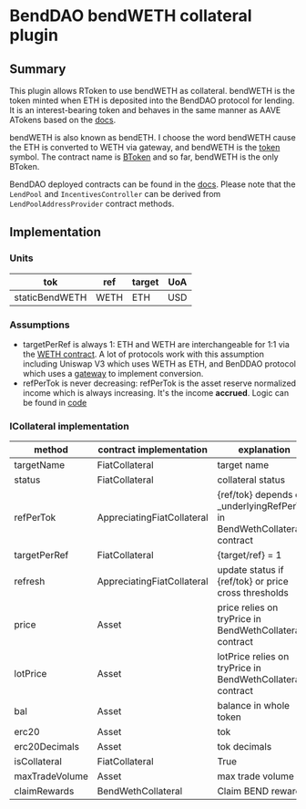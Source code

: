 # BendDAO bendWETH collateral plugin

## Summary
This plugin allows RToken to use bendWETH as collateral. bendWETH is the token minted when ETH is deposited into the BendDAO protocol for lending. It is an interest-bearing token and behaves in the same manner as AAVE ATokens based on the [docs](https://docs.benddao.xyz/portal/lending-protocol/bendeth-valuation).

bendWETH is also known as bendETH. I choose the word bendWETH cause the ETH is converted to WETH via gateway, and bendWETH is the [token](https://etherscan.io/token/0xeD1840223484483C0cb050E6fC344d1eBF0778a9#readProxyContract) symbol. The contract name is [BToken](https://github.com/BendDAO/bend-lending-protocol/blob/6d20ec4497f549fe2f02ffd88d6158714a6b8ccd/contracts/protocol/BToken.sol) and so far, bendWETH is the only BToken.

BendDAO deployed contracts can be found in the [docs](https://docs.benddao.xyz/developers/deployed-contracts/lending-protocol). Please note that the `LendPool` and `IncentivesController` can be derived from `LendPoolAddressProvider` contract methods.


## Implementation
### Units
| tok               | ref       | target    | UoA       |
| ----------------- | --------- | --------- | --------- |
| staticBendWETH    | WETH      | ETH       | USD       |


### Assumptions
* targetPerRef is always 1: ETH and WETH are interchangeable for 1:1 via the [WETH contract](https://etherscan.io/token/0xc02aaa39b223fe8d0a0e5c4f27ead9083c756cc2#code). A lot of protocols work with this assumption including Uniswap V3 which uses WETH as ETH, and BenDDAO protocol which uses a [gateway](https://etherscan.io/address/0x3B968D2D299B895A5Fcf3BBa7A64ad0F566e6F88#writeProxyContract) to implement conversion.
* refPerTok is never decreasing: refPerTok is the asset reserve normalized income which is always increasing. It's the income **accrued**. Logic can be found in [code](https://github.com/BendDAO/bend-lending-protocol/blob/6d20ec4497f549fe2f02ffd88d6158714a6b8ccd/contracts/libraries/logic/ReserveLogic.sol#L47-L67)


### ICollateral implementation
| method    | contract implementation  | explanation    |
| --------- | ------------------------ | -------------- |
| targetName        | FiatCollateral    | target name   |
| status            | FiatCollateral    | collateral status |
| refPerTok         | AppreciatingFiatCollateral    | {ref/tok} depends on _underlyingRefPerTok in BendWethCollateral contract  |
| targetPerRef      | FiatCollateral    | {target/ref} = 1  |
| refresh           | AppreciatingFiatCollateral    | update status if {ref/tok} or price cross thresholds |
| price             | Asset | price relies on tryPrice in BendWethCollateral contract |
| lotPrice          | Asset | lotPrice relies on tryPrice in BendWethCollateral contract |
| bal               | Asset | balance in whole token |
| erc20             | Asset | tok   |
| erc20Decimals     | Asset | tok decimals  |
| isCollateral      | FiatCollateral    | True  |
| maxTradeVolume    | Asset | max trade volume |
| claimRewards      | BendWethCollateral  | Claim BEND rewards. |
